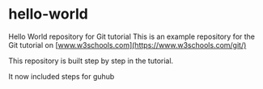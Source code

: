 # hello-world
Hello World repository for Git tutorial
This is an example repository for the Git tutorial on  [www.w3schools.com](https://www.w3schools.com/git/)

This repository is built step by step in the tutorial.

It now included steps for guhub 
